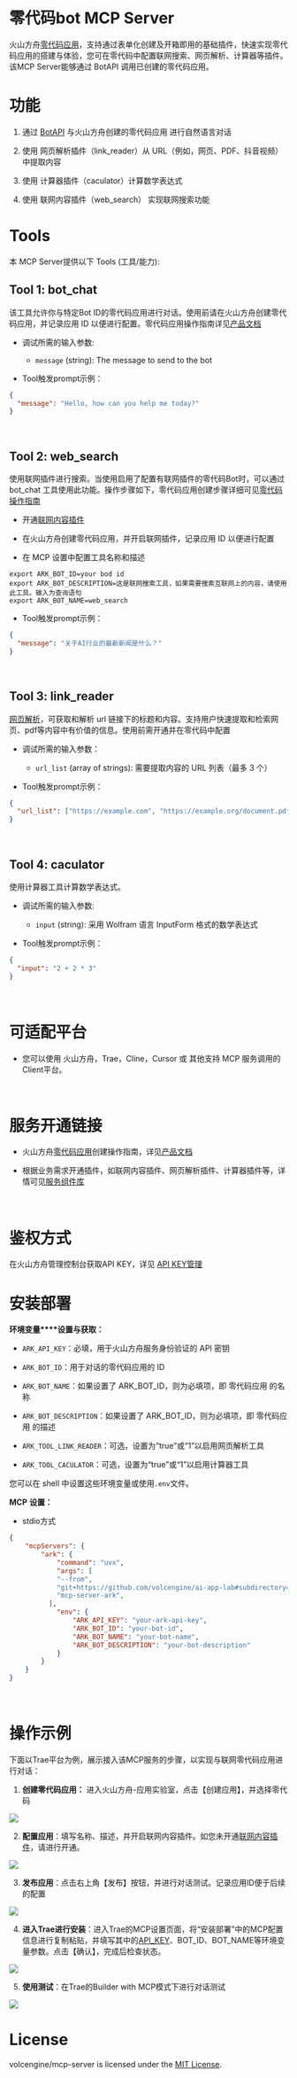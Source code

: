 # 零代码bot MCP Server

火山方舟[零代码应用](https://www.volcengine.com/docs/82379/1262003)，支持通过表单化创建及开箱即用的基础插件，快速实现零代码应用的搭建与体验，您可在零代码中配置联网搜索、网页解析、计算器等插件。该MCP Server能够通过 BotAPI 调用已创建的零代码应用。

# 功能

1. 通过 [BotAPI](https://www.volcengine.com/docs/82379/1526787) 与火山方舟创建的零代码应用 进行自然语言对话
	
2. 使用 网页解析插件（link\_reader）从 URL（例如，网页、PDF、抖音视频）中提取内容
	
3. 使用 计算器插件（caculator）计算数学表达式
	
4. 使用 联网内容插件（web\_search） 实现联网搜索功能
	

# Tools

本 MCP Server提供以下 Tools (工具/能力):

## Tool 1: bot\_chat

该工具允许你与特定Bot ID的零代码应用进行对话。使用前请在火山方舟创建零代码应用，并记录应用 ID 以便进行配置。零代码应用操作指南详见[产品文档](https://www.volcengine.com/docs/82379/1267885)

- 调试所需的输入参数:
	- `message` (string): The message to send to the bot
		
- Tool触发prompt示例：
	

```JSON
{
  "message": "Hello, how can you help me today?"
}
```

<br>

## Tool 2: web\_search

使用联网插件进行搜索。当使用启用了配置有联网插件的零代码Bot时，可以通过 bot\_chat 工具使用此功能。操作步骤如下，零代码应用创建步骤详细可见[零代码操作指南](https://www.volcengine.com/docs/82379/1267885)

- 开通[联网内容插件](https://www.volcengine.com/docs/82379/1338552)
	
- 在火山方舟创建零代码应用，并开启联网插件，记录应用 ID 以便进行配置
	
- 在 MCP 设置中配置工具名称和描述
	

```Shell
export ARK_BOT_ID=your bod id
export ARK_BOT_DESCRIPTION=这是联网搜索工具，如果需要搜索互联网上的内容，请使用此工具。输入为查询语句
export ARK_BOT_NAME=web_search
```

- Tool触发prompt示例：
	

```JSON
{
  "message": "关于AI行业的最新新闻是什么？"
}
```

<br>

## Tool 3: link\_reader

[网页解析](https://www.volcengine.com/docs/82379/1284852)，可获取和解析 url 链接下的标题和内容。支持用户快速提取和检索网页、pdf等内容中有价值的信息。使用前需开通并在零代码中配置

- 调试所需的输入参数：
	- `url_list` (array of strings): 需要提取内容的 URL 列表（最多 3 个）
		
- Tool触发prompt示例：
	

```JSON
{
  "url_list": ["https://example.com", "https://example.org/document.pdf"]
}
```

<br>

## Tool 4: caculator

使用计算器工具计算数学表达式。

- 调试所需的输入参数:
	- `input` (string): 采用 Wolfram 语言 InputForm 格式的数学表达式
		
- Tool触发prompt示例：
	

```JSON
{
  "input": "2 + 2 * 3"
}
```

<br>

# 可适配平台

- 您可以使用 火山方舟，Trae，Cline，Cursor 或 其他支持 MCP 服务调用的Client平台。
	

<br>

# 服务开通链接

- 火山方舟[零代码应用](https://console.volcengine.com/ark/region:ark+cn-beijing/application)创建操作指南，详见[产品文档](https://www.volcengine.com/docs/82379/1267885)
	
- 根据业务需求开通插件，如联网内容插件、网页解析插件、计算器插件等，详情可见[服务组件库](https://console.volcengine.com/ark/region:ark+cn-beijing/components?action=%7B%7D)
	

<br>

# 鉴权方式

在火山方舟管理控制台获取API KEY，详见 [API KEY管理](https://console.volcengine.com/ark/region:ark+cn-beijing/apiKey?apikey=%7B%7D)
<br>

# 安装部署

**环境变量****设置与获取：** 

- `ARK_API_KEY`：必填，用于火山方舟服务身份验证的 API 密钥
	
- `ARK_BOT_ID`：用于对话的零代码应用的 ID
	
- `ARK_BOT_NAME`：如果设置了 ARK\_BOT\_ID，则为必填项，即 零代码应用 的名称
	
- `ARK_BOT_DESCRIPTION`：如果设置了 ARK\_BOT\_ID，则为必填项，即 零代码应用 的描述
	
- `ARK_TOOL_LINK_READER`：可选，设置为“true”或“1”以启用网页解析工具
	
- `ARK_TOOL_CACULATOR`：可选，设置为“true”或“1”以启用计算器工具
	

您可以在 shell 中设置这些环境变量或使用`.env`文件。
<br>

**MCP** **设置：** 

- stdio方式
	

```JSON
{
    "mcpServers": {
        "ark": {
            "command": "uvx",
            "args": [
            "--from",
            "git+https://github.com/volcengine/ai-app-lab#subdirectory=mcp/server/mcp_server_ark",
            "mcp-server-ark",
          ],
            "env": {
                "ARK_API_KEY": "your-ark-api-key",
                "ARK_BOT_ID": "your-bot-id",
                "ARK_BOT_NAME": "your-bot-name",
                "ARK_BOT_DESCRIPTION": "your-bot-description"
            }
        }
    }
}
```

<br>

# 操作示例

下面以Trae平台为例，展示接入该MCP服务的步骤，以实现与联网零代码应用进行对话：

1. **创建零代码应用：** 进入火山方舟-应用实验室，点击【创建应用】，并选择零代码
	

![](https://lf3-static.bytednsdoc.com/obj/eden-cn/lm_sth/ljhwZthlaukjlkulzlp/ark/assistant/images/mcp-readme-0.png)

2. **配置应用**：填写名称、描述，并开启联网内容插件。如您未开通[联网内容插件](https://www.volcengine.com/docs/82379/1338552)，请进行开通。
	

![](https://lf3-static.bytednsdoc.com/obj/eden-cn/lm_sth/ljhwZthlaukjlkulzlp/ark/assistant/images/mcp-readme-1.png)

3. **发布应用**：点击右上角【发布】按钮，并进行对话测试。记录应用ID便于后续的配置
	

![](https://lf3-static.bytednsdoc.com/obj/eden-cn/lm_sth/ljhwZthlaukjlkulzlp/ark/assistant/images/mcp-readme-2.png)

4. **进入Trae进行安装**：进入Trae的MCP设置页面，将“安装部署”中的MCP配置信息进行复制粘贴，并填写其中的[API\_KEY](https://console.volcengine.com/ark/region:ark+cn-beijing/apiKey?apikey=%7B%7D)、BOT\_ID、BOT\_NAME等环境变量参数。点击【确认】，完成后检查状态。
	

![](https://lf3-static.bytednsdoc.com/obj/eden-cn/lm_sth/ljhwZthlaukjlkulzlp/ark/assistant/images/mcp-readme-3.png)

5. **使用测试**：在Trae的Builder with MCP模式下进行对话测试
	

![](https://lf3-static.bytednsdoc.com/obj/eden-cn/lm_sth/ljhwZthlaukjlkulzlp/ark/assistant/images/mcp-readme-4.png)
<br>

# License

volcengine/mcp-server is licensed under the [MIT License](https://github.com/volcengine/mcp-server/blob/main/LICENSE).